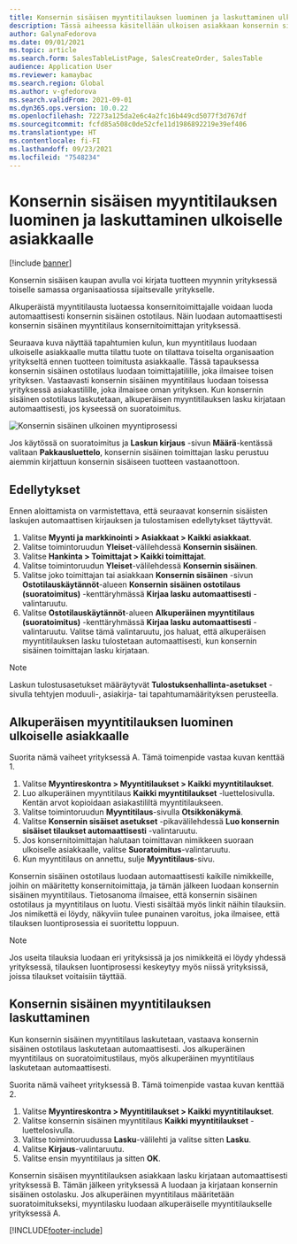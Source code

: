```yaml
---
title: Konsernin sisäisen myyntitilauksen luominen ja laskuttaminen ulkoiselle asiakkaalle
description: Tässä aiheessa käsitellään ulkoisen asiakkaan konsernin sisäisen myyntitilauksen luomista ja laskuttamista
author: GalynaFedorova
ms.date: 09/01/2021
ms.topic: article
ms.search.form: SalesTableListPage, SalesCreateOrder, SalesTable
audience: Application User
ms.reviewer: kamaybac
ms.search.region: Global
ms.author: v-gfedorova
ms.search.validFrom: 2021-09-01
ms.dyn365.ops.version: 10.0.22
ms.openlocfilehash: 72273a125da2e6c4a2fc16b449cd5077f3d767df
ms.sourcegitcommit: fcfd85a508c0de52cfe11d1986892219e39ef406
ms.translationtype: HT
ms.contentlocale: fi-FI
ms.lasthandoff: 09/23/2021
ms.locfileid: "7548234"
---
```

# <a name="create-and-invoice-an-intercompany-sales-order-for-an-external-customer"></a>Konsernin sisäisen myyntitilauksen luominen ja laskuttaminen ulkoiselle asiakkaalle

[!include [banner](../../includes/banner.md)]

Konsernin sisäisen kaupan avulla voi kirjata tuotteen myynnin yrityksessä toiselle samassa organisaatiossa sijaitsevalle yritykselle.

Alkuperäistä myyntitilausta luotaessa konsernitoimittajalle voidaan luoda automaattisesti konsernin sisäinen ostotilaus. Näin luodaan automaattisesti konsernin sisäinen myyntitilaus konsernitoimittajan yrityksessä.

Seuraava kuva näyttää tapahtumien kulun, kun myyntitilaus luodaan ulkoiselle asiakkaalle mutta tilattu tuote on tilattava toiselta organisaation yritykseltä ennen tuotteen toimitusta asiakkaalle. Tässä tapauksessa konsernin sisäinen ostotilaus luodaan toimittajatilille, joka ilmaisee toisen yrityksen. Vastaavasti konsernin sisäinen myyntitilaus luodaan toisessa yrityksessä asiakastilille, joka ilmaisee oman yrityksen. Kun konsernin sisäinen ostotilaus laskutetaan, alkuperäisen myyntitilauksen lasku kirjataan automaattisesti, jos kyseessä on suoratoimitus.

![Konsernin sisäinen ulkoinen myyntiprosessi](media/intercompanyexternalsalesprocess.png)

Jos käytössä on suoratoimitus ja **Laskun kirjaus** -sivun **Määrä**-kentässä valitaan **Pakkausluettelo**, konsernin sisäinen toimittajan lasku perustuu aiemmin kirjattuun konsernin sisäiseen tuotteen vastaanottoon.

## <a name="prerequisites"></a>Edellytykset

Ennen aloittamista on varmistettava, että seuraavat konsernin sisäisten laskujen automaattisen kirjauksen ja tulostamisen edellytykset täyttyvät.

1. Valitse **Myynti ja markkinointi \> Asiakkaat \> Kaikki asiakkaat**.
1. Valitse toimintoruudun **Yleiset**-välilehdessä **Konsernin sisäinen**.
1. Valitse **Hankinta \> Toimittajat \> Kaikki toimittajat**.
1. Valitse toimintoruudun **Yleiset**-välilehdessä **Konsernin sisäinen**.
1. Valitse joko toimittajan tai asiakkaan **Konsernin sisäinen** -sivun **Ostotilauskäytännöt**-alueen **Konsernin sisäinen ostotilaus (suoratoimitus)** -kenttäryhmässä **Kirjaa lasku automaattisesti** -valintaruutu.
1. Valitse **Ostotilauskäytännöt**-alueen **Alkuperäinen myyntitilaus (suoratoimitus)** -kenttäryhmässä **Kirjaa lasku automaattisesti** -valintaruutu. Valitse tämä valintaruutu, jos haluat, että alkuperäisen myyntitilauksen lasku tulostetaan automaattisesti, kun konsernin sisäinen toimittajan lasku kirjataan.

> [!NOTE]
> Laskun tulostusasetukset määräytyvät **Tulostuksenhallinta-asetukset** -sivulla tehtyjen moduuli-, asiakirja- tai tapahtumamäärityksen perusteella.

## <a name="create-an-original-sales-order-for-an-external-customer"></a>Alkuperäisen myyntitilauksen luominen ulkoiselle asiakkaalle

Suorita nämä vaiheet yrityksessä A. Tämä toimenpide vastaa kuvan kenttää 1.

1. Valitse **Myyntireskontra \> Myyntitilaukset \> Kaikki myyntitilaukset**.
1. Luo alkuperäinen myyntitilaus **Kaikki myyntitilaukset** -luettelosivulla. Kentän arvot kopioidaan asiakastililtä myyntitilaukseen.
1. Valitse toimintoruudun **Myyntitilaus**-sivulla **Otsikkonäkymä**.
1. Valitse **Konsernin sisäiset asetukset** -pikavälilehdessä **Luo konsernin sisäiset tilaukset automaattisesti** -valintaruutu.
1. Jos konsernitoimittajan halutaan toimittavan nimikkeen suoraan ulkoiselle asiakkaalle, valitse **Suoratoimitus**-valintaruutu.
1. Kun myyntitilaus on annettu, sulje **Myyntitilaus**-sivu.

Konsernin sisäinen ostotilaus luodaan automaattisesti kaikille nimikkeille, joihin on määritetty konsernitoimittaja, ja tämän jälkeen luodaan konsernin sisäinen myyntitilaus. Tietosanoma ilmaisee, että konsernin sisäinen ostotilaus ja myyntitilaus on luotu. Viesti sisältää myös linkit näihin tilauksiin. Jos nimikettä ei löydy, näkyviin tulee punainen varoitus, joka ilmaisee, että tilauksen luontiprosessia ei suoritettu loppuun.

> [!NOTE]
> Jos useita tilauksia luodaan eri yrityksissä ja jos nimikkeitä ei löydy yhdessä yrityksessä, tilauksen luontiprosessi keskeytyy myös niissä yrityksissä, joissa tilaukset voitaisiin täyttää.

## <a name="invoice-an-intercompany-sales-order"></a>Konsernin sisäinen myyntitilauksen laskuttaminen

Kun konsernin sisäinen myyntitilaus laskutetaan, vastaava konsernin sisäinen ostotilaus laskutetaan automaattisesti. Jos alkuperäinen myyntitilaus on suoratoimitustilaus, myös alkuperäinen myyntitilaus laskutetaan automaattisesti.

Suorita nämä vaiheet yrityksessä B. Tämä toimenpide vastaa kuvan kenttää 2.

1. Valitse **Myyntireskontra \> Myyntitilaukset \> Kaikki myyntitilaukset**.
1. Valitse konsernin sisäinen myyntitilaus **Kaikki myyntitilaukset** -luettelosivulla.
1. Valitse toimintoruudussa **Lasku**-välilehti ja valitse sitten **Lasku**.
1. Valitse **Kirjaus**-valintaruutu.
1. Valitse ensin myyntitilaus ja sitten **OK**.

Konsernin sisäisen myyntitilauksen asiakkaan lasku kirjataan automaattisesti yrityksessä B. Tämän jälkeen yrityksessä A luodaan ja kirjataan konsernin sisäinen ostolasku. Jos alkuperäinen myyntitilaus määritetään suoratoimitukseksi, myyntilasku luodaan alkuperäiselle myyntitilaukselle yrityksessä A.

[!INCLUDE[footer-include](../../includes/footer-banner.md)]
